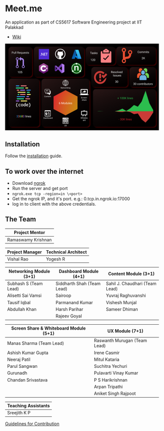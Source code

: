 # Meet.me

An application as part of CS5617 Software Engineering project at IIT Palakkad
* [Wiki](https://github.com/Yogesh7920/meet.me/wiki)

![stats](./images/stats.png)

## Installation
Follow the [installation](https://github.com/Yogesh7920/meet.me/wiki/2.-Installation) guide. 

## To work over the internet

- Download [ngrok](https://ngrok.com/) 
- Run the server and get port
- `ngrok.exe tcp -region=in \<port>`
- Get the ngrok IP, and it's port. e.g.: 0.tcp.in.ngrok.io:17000
- log in to client with the above credentials.

## The Team

| Project Mentor     |
|--------------------|
| Ramaswamy Krishnan |

| Project Manager    | Technical Architect   |
|--------------------|-----------------------|
|   Vishal Rao       |      Yogesh R         |


| Networking Module (3+1)         | Dashboard Module (4+1)     | Content Module (3+1)           | 
|---------------------------------|----------------------------|--------------------------------|
| Subhash S (Team Lead)           | Siddharth Shah (Team Lead) | Sahil J. Chaudhari (Team Lead) | 
| Alisetti Sai Vamsi              | Sairoop                    | Yuvraj Raghuvanshi             |           
| Tausif Iqbal                    | Parmanand Kumar            | Vishesh Munjal                 | 
| Abdullah Khan                   | Harsh Parihar              | Sameer Dhiman                  | 
|                                 | Rajeev Goyal               |                                |


| Screen Share & Whiteboard Module (5+1) | UX Module (7+1)              |
|----------------------------------------|------------------------------|
| Manas Sharma (Team Lead)               | Raswanth Murugan (Team Lead) |
| Ashish Kumar Gupta                     | Irene Casmir                 |
| Neeraj Patil                           | Mitul Kataria                |
| Parul Sangwan                          | Suchitra Yechuri             |
| Gurunadh                               | Pulavarti Vinay Kumar        |
| Chandan Srivastava                     | P S Harikrishnan             |
|                                        | Arpan Tripathi               |
|                                        | Aniket Singh Rajpoot         |

| Teaching Assistants    |
|------------------------|
| Sreejith K P           |


[Guidelines for Contribution](./CONTRIBUTING.md)
